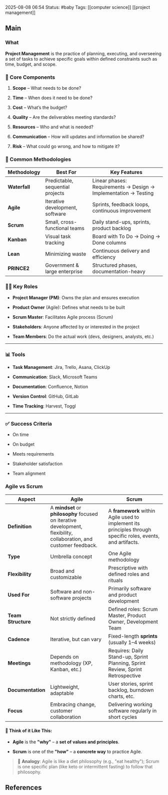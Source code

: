 2025-08-08 06:54
Status: #baby
Tags: [[computer science]] [[project management]]
## Main

### What
**Project Management** is the practice of planning, executing, and overseeing a set of tasks to achieve specific goals within defined constraints such as time, budget, and scope.

### 🔧 Core Components

1. **Scope** – What needs to be done?
    
2. **Time** – When does it need to be done?
    
3. **Cost** – What’s the budget?
    
4. **Quality** – Are the deliverables meeting standards?
    
5. **Resources** – Who and what is needed?
    
6. **Communication** – How will updates and information be shared?
    
7. **Risk** – What could go wrong, and how to mitigate it?

### 📌 Common Methodologies

|Methodology|Best For|Key Features|
|---|---|---|
|**Waterfall**|Predictable, sequential projects|Linear phases: Requirements → Design → Implementation → Testing|
|**Agile**|Iterative development, software|Sprints, feedback loops, continuous improvement|
|**Scrum**|Small, cross-functional teams|Daily stand-ups, sprints, product backlog|
|**Kanban**|Visual task tracking|Board with To Do → Doing → Done columns|
|**Lean**|Minimizing waste|Continuous delivery and efficiency|
|**PRINCE2**|Government & large enterprise|Structured phases, documentation-heavy|

### 👩‍💼 Key Roles

- **Project Manager (PM)**: Owns the plan and ensures execution
    
- **Product Owner** (Agile): Defines what needs to be built
    
- **Scrum Master**: Facilitates Agile process (Scrum)
    
- **Stakeholders**: Anyone affected by or interested in the project
    
- **Team Members**: Do the actual work (devs, designers, analysts, etc.)
    

---

### 📊 Tools

- **Task Management**: Jira, Trello, Asana, ClickUp
    
- **Communication**: Slack, Microsoft Teams
    
- **Documentation**: Confluence, Notion
    
- **Version Control**: GitHub, GitLab
    
- **Time Tracking**: Harvest, Toggl
    

---

### ✅ Success Criteria

- On time
    
- On budget
    
- Meets requirements
    
- Stakeholder satisfaction
    
- Team alignment


### Agile vs Scrum

| Aspect             | **Agile**                                                                                                            | **Scrum**                                                                                                    |
| ------------------ | -------------------------------------------------------------------------------------------------------------------- | ------------------------------------------------------------------------------------------------------------ |
| **Definition**     | A **mindset** or **philosophy** focused on iterative development, flexibility, collaboration, and customer feedback. | A **framework** within Agile used to implement its principles through specific roles, events, and artifacts. |
| **Type**           | Umbrella concept                                                                                                     | One Agile methodology                                                                                        |
| **Flexibility**    | Broad and customizable                                                                                               | Prescriptive with defined roles and rituals                                                                  |
| **Used For**       | Software and non-software projects                                                                                   | Primarily software and product development                                                                   |
| **Team Structure** | Not strictly defined                                                                                                 | Defined roles: Scrum Master, Product Owner, Development Team                                                 |
| **Cadence**        | Iterative, but can vary                                                                                              | Fixed-length **sprints** (usually 1–4 weeks)                                                                 |
| **Meetings**       | Depends on methodology (XP, Kanban, etc.)                                                                            | Requires: Daily Stand-up, Sprint Planning, Sprint Review, Sprint Retrospective                               |
| **Documentation**  | Lightweight, adaptable                                                                                               | User stories, sprint backlog, burndown charts, etc.                                                          |
| **Focus**          | Embracing change, customer collaboration                                                                             | Delivering working software regularly in short cycles                                                        |

#### 📌 Think of it Like This:

- **Agile** is the **"why"** – a **set of values and principles**.
    
- **Scrum** is one of the **"how"** – a **concrete way** to practice Agile.
    

> 🧠 **Analogy**: Agile is like a diet philosophy (e.g., "eat healthy"); Scrum is one specific plan (like keto or intermittent fasting) to follow that philosophy.




## References